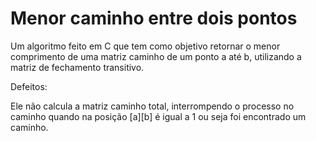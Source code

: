 # Menor caminho entre dois pontos
Um algoritmo feito em C que tem como objetivo retornar o menor comprimento de uma matriz caminho de um ponto a até b, utilizando a matriz de fechamento transitivo.

Defeitos:

Ele não calcula a matriz caminho total, interrompendo o processo no caminho quando na posição [a][b] é igual a 1 ou seja foi encontrado um caminho.
